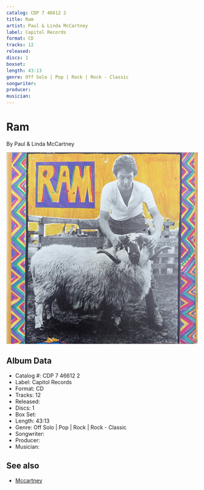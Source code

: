 ```yaml
---
catalog: CDP 7 46612 2
title: Ram
artist: Paul & Linda McCartney
label: Capitol Records
format: CD
tracks: 12
released: 
discs: 1
boxset: 
length: 43:13
genre: Off Solo | Pop | Rock | Rock - Classic
songwriter: 
producer: 
musician: 
---
```


# Ram

By Paul & Linda McCartney

![](../../assets/cdcovers/Paul_and_Linda_McCartney-Ram.png)

## Album Data

- Catalog #: CDP 7 46612 2
- Label: Capitol Records
- Format: CD
- Tracks: 12
- Released: 
- Discs: 1
- Box Set: 
- Length: 43:13
- Genre: Off Solo | Pop | Rock | Rock - Classic
- Songwriter: 
- Producer: 
- Musician: 


## See also

- [Mccartney](Mccartney.md)
